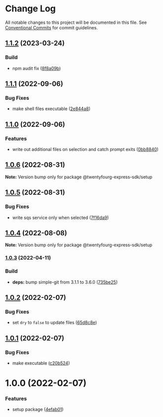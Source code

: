 # Change Log

All notable changes to this project will be documented in this file.
See [Conventional Commits](https://conventionalcommits.org) for commit guidelines.

## [1.1.2](https://github.com/twentyfourg/express-sdk/compare/@twentyfourg-express-sdk/setup@1.1.1...@twentyfourg-express-sdk/setup@1.1.2) (2023-03-24)

### Build

- npm audit fix ([8f8a09b](https://github.com/twentyfourg/express-sdk/commit/8f8a09bab6625ff60200db0598e76ce360278390))

## [1.1.1](https://github.com/twentyfourg/express-sdk/compare/@twentyfourg-express-sdk/setup@1.1.0...@twentyfourg-express-sdk/setup@1.1.1) (2022-09-06)

### Bug Fixes

- make shell files executable ([2e844a8](https://github.com/twentyfourg/express-sdk/commit/2e844a8425ada9f2fe2613cfb10f8ea8c31f603b))

## [1.1.0](https://github.com/twentyfourg/express-sdk/compare/@twentyfourg-express-sdk/setup@1.0.6...@twentyfourg-express-sdk/setup@1.1.0) (2022-09-06)

### Features

- write out additional files on selection and catch prompt exits ([0bb8840](https://github.com/twentyfourg/express-sdk/commit/0bb8840eb240f459478a58c74eb23e212050c89f))

## [1.0.6](https://github.com/twentyfourg/express-sdk/compare/@twentyfourg-express-sdk/setup@1.0.5...@twentyfourg-express-sdk/setup@1.0.6) (2022-08-31)

**Note:** Version bump only for package @twentyfourg-express-sdk/setup

## [1.0.5](https://github.com/twentyfourg/express-sdk/compare/@twentyfourg-express-sdk/setup@1.0.4...@twentyfourg-express-sdk/setup@1.0.5) (2022-08-31)

### Bug Fixes

- write sqs service only when selected ([7f16da9](https://github.com/twentyfourg/express-sdk/commit/7f16da955dbd75adda10a3e11c8873b31424c483))

## [1.0.4](https://github.com/twentyfourg/express-sdk/compare/@twentyfourg-express-sdk/setup@1.0.3...@twentyfourg-express-sdk/setup@1.0.4) (2022-08-08)

**Note:** Version bump only for package @twentyfourg-express-sdk/setup

### [1.0.3](https://github.com/twentyfourg/express-sdk/compare/@twentyfourg-express-sdk/setup@1.0.2...@twentyfourg-express-sdk/setup@1.0.3) (2022-04-11)

### Build

- **deps:** bump simple-git from 3.1.1 to 3.6.0 ([735be25](https://github.com/twentyfourg/express-sdk/commit/735be256025bf70ec8de6768a612d09d04138091))

## [1.0.2](https://github.com/twentyfourg/express-sdk/compare/@twentyfourg-express-sdk/setup@1.0.1...@twentyfourg-express-sdk/setup@1.0.2) (2022-02-07)

### Bug Fixes

- set `dry` to `false` to update files ([65d8c8e](https://github.com/twentyfourg/express-sdk/commit/65d8c8e7491640a3e9c910939657a19eb619a941))

## [1.0.1](https://github.com/twentyfourg/express-sdk/compare/@twentyfourg-express-sdk/setup@1.0.0...@twentyfourg-express-sdk/setup@1.0.1) (2022-02-07)

### Bug Fixes

- make executable ([c20b524](https://github.com/twentyfourg/express-sdk/commit/c20b52490b84b4c9564557798c23df47fb5d3698))

# 1.0.0 (2022-02-07)

### Features

- setup package ([4efab01](https://github.com/twentyfourg/express-sdk/commit/4efab01a2ba26a924bb2a7848be6b3cc5187292f))
